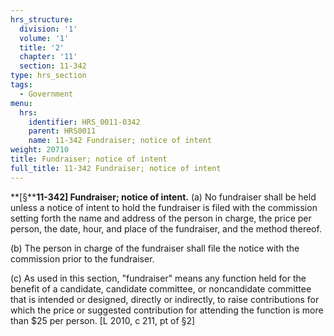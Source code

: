 ```yaml
---
hrs_structure:
  division: '1'
  volume: '1'
  title: '2'
  chapter: '11'
  section: 11-342
type: hrs_section
tags:
  - Government
menu:
  hrs:
    identifier: HRS_0011-0342
    parent: HRS0011
    name: 11-342 Fundraiser; notice of intent
weight: 20710
title: Fundraiser; notice of intent
full_title: 11-342 Fundraiser; notice of intent
---
```

**[§****11-342] Fundraiser; notice of intent.** (a) No fundraiser shall be held unless a notice of intent to hold the fundraiser is filed with the commission setting forth the name and address of the person in charge, the price per person, the date, hour, and place of the fundraiser, and the method thereof.

(b) The person in charge of the fundraiser shall file the notice with the commission prior to the fundraiser.

(c) As used in this section, "fundraiser" means any function held for the benefit of a candidate, candidate committee, or noncandidate committee that is intended or designed, directly or indirectly, to raise contributions for which the price or suggested contribution for attending the function is more than $25 per person. [L 2010, c 211, pt of §2]